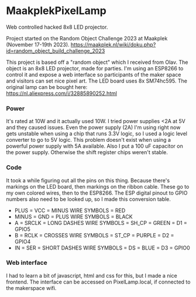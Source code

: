 # MaakplekPixelLamp
Web controlled hacked 8x8 LED projector.

Project started on the Random Object Challenge 2023 at Maakplek (November 17-19th 2023).
https://maakplek.nl/wiki/doku.php?id=random_object_build_challenge_2023

This project is based off a "random object" which I received from Olav. The object is an 8x8 LED projector, made for parties. I'm using an ESP8266 to control it and expose a web interface so participants of the maker space and visitors can set nice pixel art. The LED board uses 8x SM74hc595. The original lamp can be bought here: https://nl.aliexpress.com/i/32885890252.html

### Power

It's rated at 10W and it actually used 10W. I tried power supplies <2A at 5V and they caused issues. Even the power supply (2A) I'm using right now gets unstable when using a chip that runs 3.3V logic, so I used a logic level converter to go to 5V logic. This problem doesn't exist when using a powerful power supply with 5A available. Also I put a 100 uF capacitor on the power supply. Otherwise the shift register chips weren't stable.

### Code
It took a while figuring out all the pins on this thing. Because there's markings on the LED board, then markings on the ribbon cable. These go to my own colored wires, then to the ESP8266. The ESP digital pinout to GPIO numbers also need to be looked up, so I made this conversion table.
- PLUS = VCC = MINUS WIRE SYMBOLS = RED
- MINUS = GND = PLUS WIRE SYMBOLS = BLACK
- A = SRCLK = LONG DASHES WIRE SYMBOLS = SH_CP = GREEN = D1 = GPIO5
- B = RCLK = CROSSES WIRE SYMBOLS = ST_CP = PURPLE = D2 = GPIO4
- IN = SER = SHORT DASHES WIRE SYMBOLS = DS = BLUE = D3 = GPIO0

### Web interface
I had to learn a bit of javascript, html and css for this, but I made a nice frontend. The interface can be accessed on PixelLamp.local, if connected to the makerspace wifi.
